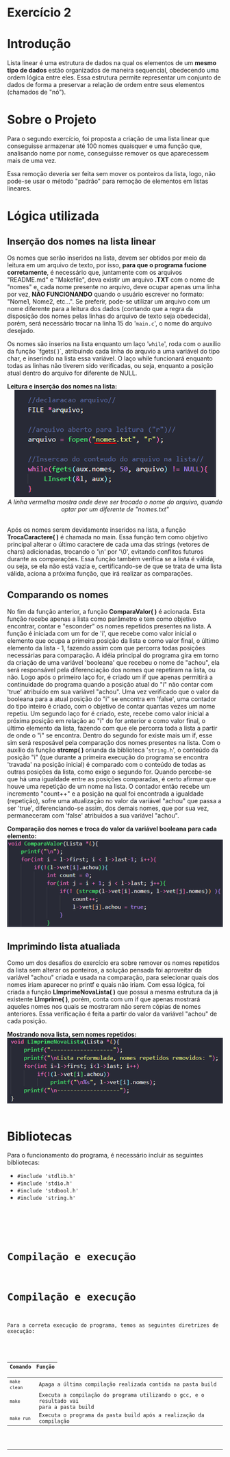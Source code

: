 # Exercício 2
<h1>Introdução</h1>
<p>Lista linear é uma estrutura de dados na qual os elementos de um <b>mesmo tipo de dados</b> estão organizados de maneira sequencial, obedecendo uma ordem lógica entre eles. Essa estrutura permite representar um conjunto de dados de forma a preservar a relação de ordem entre seus elementos (chamados de "nó").</p>

<h1>Sobre o Projeto</h1>
<p>Para o segundo exercício, foi proposta a criação de uma lista linear que conseguisse armazenar até 100 nomes quaisquer e 
uma função que, analisando nome por nome, conseguisse remover os que aparecessem mais de uma vez.</p>
<p>Essa remoção deveria ser feita sem mover os ponteiros da lista, logo, não pode-se usar o método "padrão" para remoção de elementos em listas lineares.</p>

<h1>Lógica utilizada</h1>
<h2>Inserção dos nomes na lista linear</h2>
<p>Os nomes que serão inseridos na lista, devem ser obtidos por meio da leitura em um arquivo de texto, por isso, <b>para que o programa fucione corretamente</b>, é necessário que, juntamente com os arquivos "README.md" e "Makefile", deva existir um arquivo <b>.TXT</b> com o nome de "nomes" e, cada nome presente no arquivo, deve ocupar apenas uma linha por vez, <b>NÃO FUNCIONANDO</b> quando o usuário escrever no formato: "Nome1, Nome2, etc...". Se preferir, pode-se utilizar um arquivo com um nome diferente para a leitura dos dados (contando que a regra da disposição dos nomes pelas linhas do arquivo de texto seja obedecida), porém, será necessário trocar na linha 15 do '<code>main.c</code>', o nome do arquivo desejado.</p>
<p>Os nomes são inserios na lista enquanto um laço '<code>while</code>', roda com o auxílio da função `fgets( )`, atribuindo cada linha do arquvio a uma variável do tipo char, e inserindo na lista essa variável. O laço while funcionará enquanto todas as linhas não tiverem sido verificadas, ou seja, enquanto a posição atual dentro do arquivo for diferente de NULL.</p>
<b>Leitura e inserção dos nomes na lista:</b>
<div align="center">
    <img src="imgs/inserção_na_lista.png">
</div>
<center> <i>A linha vermelha mostra onde deve ser trocado o nome do arquivo, quando optar por um diferente de "nomes.txt"</i></center>
<br/>
<p>Após os nomes serem devidamente inseridos na lista, a função <b>TrocaCaractere( )</b> é chamada no main. Essa função tem como objetivo principal alterar o último caractere de cada uma das strings (vetores de chars) adicionadas, trocando o '\n' por '\0', evitando conflitos futuros durante as comparações. Essa função também verifica se a lista é válida, ou seja, se ela não está vazia e, certificando-se de que se trata de uma lista válida, aciona a próxima função, que irá realizar as comparações.</p>

<h2>Comparando os nomes</h2>
<p>No fim da função anterior, a função <b>ComparaValor( )</b> é acionada. Esta função recebe apenas a lista como parâmetro e tem como objetivo encontrar, contar e "esconder" os nomes repetidos presentes na lista. A função é iniciada com um for de 'i', que recebe como valor inicial o elemento que ocupa a primeira posição da lista e como valor final, o último elemento da lista - 1, fazendo assim com que percorra todas posições necessárias para comparação. A idéia principal do programa gira em torno da criação de uma variável 'booleana' que recebeu o nome de "achou", ela será responsável pela diferenciação dos nomes que repetiram na lista, ou não. Logo após o primeiro laço for, é criado um if que apenas permitirá a continuidade do programa quando a posição atual do "i" não contar com 'true' atribuído em sua variável "achou". Uma vez verificado que o valor da booleana para a atual posição do "i" se encontra em 'false', uma contador do tipo inteiro é criado, com o objetivo de contar quantas vezes um nome repetiu. Um segundo laço for é criado, este, recebe como valor inicial a próxima posição em relação ao "i" do for anterior e como valor final, o último elemento da lista, fazendo com que ele percorra toda a lista a partir de onde o "i" se encontra. Dentro do segundo for existe mais um if, esse sim será resposável pela comparação dos nomes presentes na lista. Com o auxílio da função <b>strcmp( )</b> oriunda da biblioteca '<code>string.h</code>', o conteúdo da posição "i" (que durante a primeira execução do programa se encontra 'travada' na posição inicial) é comparado com o conteúdo de todas as outras posições da lista, como exige o segundo for. Quando percebe-se que há uma igualdade entre as posições comparadas, é certo afirmar que houve uma repetição de um nome na lista. O contador então recebe um incremento "count++" e a posição na qual foi encontrada a igualdade (repetição), sofre uma atualização no valor da variável "achou" que passa a ser 'true', diferenciando-se assim, dos demais nomes, que por sua vez, permaneceram com 'false' atribuidos a sua variável "achou".</p>
<b>Comparação dos nomes e troca do valor da variável booleana para cada elemento:</b>
<div align="center">
    <img width="700px" src="imgs/comparação_nomes.png">
</div>

<h2>Imprimindo lista atualiada</h2>
<p>Como um dos desafios do exercício era sobre remover os nomes repetidos da lista sem alterar os ponteiros, a solução pensada foi aproveitar da variável "achou" criada e usada na comparação, para selecionar quais dos nomes iriam aparecer no printf e quais não iriam. Com essa lógica, foi criada a função <b>LImprimeNovaLista( )</b> que possui a mesma estrutura da já existente <b>LImprime( )</b>, porém, conta com um if que apenas mostrará aqueles nomes nos quais se mostraram não serem cópias de nomes anteriores. Essa verificação é feita a partir do valor da variável "achou" de cada posição.</p>
<b>Mostrando nova lista, sem nomes repetidos:</b>
<div align="center">
    <img src="imgs/lista_nova.png">
</div>
<br/>
<h1>Bibliotecas</h1>
<p>Para o funcionamento do programa, é necessário incluir as seguintes bibliotecas: 
<ul>
    <li><code>#include 'stdlib.h'</code></li>
    <li><code>#include 'stdio.h'</code></li>
    <li><code>#include 'stdbool.h'</code></li>
    <li><code>#include 'string.h'</codde></li>
</ul>
<br/>
<h1>Compilação e execução</h1>
<h1>Compilação e execução</h1>
<p>Para a correta execução do programa, temos as seguintes diretrizes de execução:<p>


| Comando                |  Função                                                                                           |                     
| -----------------------| ------------------------------------------------------------------------------------------------- |
|  `make clean`          | Apaga a última compilação realizada contida na pasta build                                        |
|  `make`                | Executa a compilação do programa utilizando o gcc, e o resultado vai para a pasta build           |
|  `make run`            | Executa o programa da pasta build após a realização da compilação                                 |
<hr/>